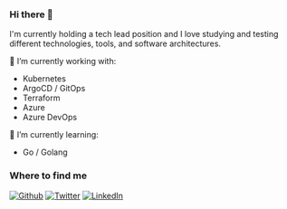 ### Hi there 👋

I'm currently holding a tech lead position and I love studying and testing different technologies, tools, and software architectures.

👷 I’m currently working with:
- Kubernetes
- ArgoCD / GitOps    
- Terraform
- Azure
- Azure DevOps


🌱 I’m currently learning:
- Go / Golang
    

<h3>Where to find me</h3>
<p><a href="https://github.com/brunokino/brunokino" target="_blank"><img alt="Github" src="https://img.shields.io/badge/GitHub-%2312100E.svg?&style=for-the-badge&logo=Github&logoColor=white" /></a> <a href="https://twitter.com/brunokino" target="_blank"><img alt="Twitter" src="https://img.shields.io/badge/twitter-%231DA1F2.svg?&style=for-the-badge&logo=twitter&logoColor=white" /></a> <a href="https://www.linkedin.com/in/brunokinoshita/" target="_blank"><img alt="LinkedIn" src="https://img.shields.io/badge/linkedin-%230077B5.svg?&style=for-the-badge&logo=linkedin&logoColor=white" /></a>
</p>
